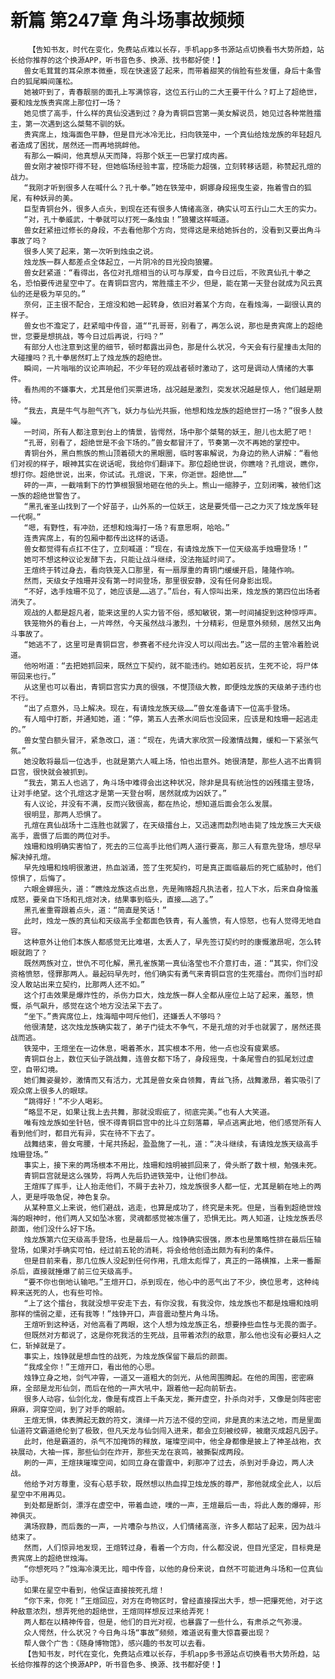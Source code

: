 # 新篇 第247章 角斗场事故频频
        【告知书友，时代在变化，免费站点难以长存，手机app多书源站点切换看书大势所趋，站长给你推荐的这个换源APP，听书音色多、换源、找书都好使！】
       兽女毛茸茸的耳朵原本微垂，现在快速竖了起来，而带着甜笑的俏脸有些发僵，身后十条雪白的狐尾瞬间蓬松。
       她被吓到了，青春靓丽的面孔上写满惊容，这位五行山的二大王要干什么？盯上了超绝世，要和烛龙族贵宾席上那位打一场？
       她见惯了高手，什么样的真仙没遇到过？身为青铜巨宫第一美女解说员，她见过各种常胜擂主，第一次遇到这么桀骜不驯的妖。
       贵宾席上，烛海面色平静，但是目光冰冷无比，扫向铁笼中，一个真仙给烛龙族的年轻超凡者造成了困扰，居然还一而再地挑衅他。
       有那么一瞬间，他真想从天而降，将那个妖王一巴掌打成肉酱。
       兽女刚才被惊吓得不轻，但她临场经验丰富，控场能力超强，立刻转移话题，称赞起孔煊的战力。
       “我刚才听到很多人在喊什么？孔十拳。”她在铁笼中，婀娜身段摇曳生姿，拖着雪白的狐尾，有种妖异的美。
       巨型青铜台外，很多人点头，到现在还有很多人情绪高涨，确实认可五行山二大王的实力。
       “对，孔十拳威武，十拳就可以打死一条烛虫！”狼獾这样喊道。
       兽女赶紧扭过修长的身段，不去看他那个方向，觉得这是来给她拆台的，没看到又要出角斗事故了吗？
       很多人笑了起来，第一次听到烛虫之说。
       烛龙族一群人都差点全体起立，一片阴冷的目光投向狼獾。
       兽女赶紧道：“看得出，各位对孔煊相当的认可与厚爱，自今日过后，不败真仙孔十拳之名，恐怕要传进星空中了。在青铜巨宫内，常胜擂主不少，但是，能在第一天登台就成为风云真仙的还是极为罕见的。”
       奈何，正主很不配合，王煊没和她一起转身，依旧对着某个方向，在看烛海，一副很认真的样子。
       兽女也不澹定了，赶紧暗中传音，道““孔哥哥，别看了，再怎么说，那也是贵宾席上的超绝世，您要是想挑战，等今日过后再说，行吗？”
       有部分人也注意到这里的细节，顿时都露出异色，那是什么状况，今天会有行星撞击太阳的大碰撞吗？孔十拳居然盯上了烛龙族的超绝世。
       瞬间，一片嗡嗡的议论声响起，不少年轻的观战者顿时激动了，这可是调动人情绪的大事件。
       看热闹的不嫌事大，尤其是他们买票进场，战况越是激烈，突发状况越是惊人，他们越是期待。
       “我去，真是牛气与胆气齐飞，妖力与仙光共振，他想和烛龙族的超绝世打一场？”很多人鼓噪。
       一时间，所有人都注意到台上的情景，皆愕然，场中那个桀骜的妖王，胆儿也太肥了吧！
       “孔哥，别看了，超绝世是不会下场的。”兽女都冒汗了，节奏第一次不再她的掌控中。
       青铜台外，黑白熊族的熊山顶着硕大的黑眼圈，临时客串解说，为身边的熟人讲解：“看他们对视的样子，眼神其实在说话呢，我给你们翻译下。那位超绝世说，你瞧啥？孔煊说，瞧你，想打你。超绝世说，出来，你试试。孔煊说，下来，你逝世。超绝世……”
       砰的一声，一截啃剩下的竹笋根狠狠地砸在他的头上。熊山一缩脖子，立刻闭嘴，被他们这一族的超绝世警告了。
       “黑孔雀圣山找到了一个好苗子，山外系的一位妖王，这是要凭借一己之力灭了烛龙族年轻一代啊。”
       “嗯，有野性，有冲劲，还想和烛海打一场？有意思啊，哈哈。”
       连贵宾席上，有的包厢中都传出这样的话语。
       兽女都觉得有点扛不住了，立刻喊道：“现在，有请烛龙族下一位天级高手烛珊登场！”
       她可不想这种议论发酵下去，只能让战斗继续，没法拖延时间了。
       王煊终于转过身去，看向铁笼入口那里，有一扇厚重的青铜门缓缓开启，隆隆作响。
       然而，天级女子烛珊并没有第一时间登场，那里很安静，没有任何身影出现。
       “不好，选手烛珊不见了，她应该是……逃了。”后台，有人惊叫出来，烛龙族的第四位出场者消失了。
       观战的人都是超凡者，能来这里的人实力皆不俗，感知敏锐，第一时间捕捉到这种惊呼声。
       铁笼物外的看台上，一片哗然，今天虽然战斗激烈，十分精彩，但是意外频频，居然又出角斗事故了。
       “她逃不了，这里可是青铜巨宫，参赛者不经允许没人可以闯出去。”这一层的主管冷着脸说道。
       他吩咐道：“去把她抓回来，既然立下契约，就不能违约。她如若反抗，生死不论，将尸体带回来也行。”
       从这里也可以看出，青铜巨宫实力真的很强，不憷顶级大教，即便烛龙族的天级弟子违约也不行。
       “出了点意外，马上解决。现在，有请烛龙族天级……”兽女准备请下一位高手登场。
       有人暗中打断，并通知她，道：“停，第五人去茶水间后也没回来，应该是和烛珊一起逃走的。”
       兽女莹白额头冒汗，紧急改口，道：“现在，先请大家欣赏一段激情战舞，缓和一下紧张气氛。”
       她没敢将最后一位选手，也就是第六人喊上场，怕也出意外。她很清楚，那些人逃不出青铜巨宫，很快就会被抓到。
       “我去，第五人也逃了，角斗场中难得会出这种状况，除非是具有统治性的凶残擂主登场，让对手绝望。这个孔煊这才是第一天登台啊，居然就成为凶妖了。”
       有人议论，并没有不满，反而兴致很高，都在热论，想知道后面会怎么发展。
       很明显，那两人恐惧了。
       孔煊在真仙战场十二连胜也就罢了，在天级擂台上，又迅速而勐烈地击毙了烛龙族三大天级高手，震慑了后面的两位对手。
       烛珊和烛明确实害怕了，死去的三位高手比他们两人道行要高，那三人有意先登场，想尽早解决掉孔煊。
       早先烛珊和烛明很激进，热血汹涌，签了生死契约，可是真正面临最后的死亡威胁时，他们惊惧了，后悔了。
       六眼金蝉摇头，道：“瞧烛龙族这点出息，先是贿赂超凡执法者，拉人下水，后来自身恼羞成怒，要亲自下场和孔煊对决，结果事到临头，直接……逃了。”
       黑孔雀重霄跟着点头，道：“简直是笑话！”
       此时，烛龙一族的真仙和天级高手全都面色铁青，有人羞愤，有人惊怒，也有人觉得无地自容。
       这种意外让他们本族人都感觉无比难堪，太丢人了，早先签订契约时的康慨激昂呢，怎么转眼就跑了？
       既然两族对立，世仇不可化解，黑孔雀族第一真仙洛莹也不介意打击，道：“其实，你们没资格愤怒，怪罪那两人。最起码早先时，他们确实有勇气来青铜巨宫的生死擂台。而你们当时却没人敢站出来立契约，比那两人还不如。”
       这个打击效果是爆炸性的，杀伤力巨大，烛龙族一群人全都从座位上站了起来，羞怒，愤慨，杀气飙升，感觉在这个地方没法呆下去了。
       “坐下。”贵宾席位上，烛海暗中呵斥他们，还嫌丢人不够吗？
       他很清楚，这次烛龙族确实栽了，弟子门徒太不争气，不是孔煊的对手也就罢了，居然还畏战而逃。
       铁笼中，王煊坐在一边休息，喝着茶水，其实根本不用，他一点也没有疲累感。
       青铜巨台上，数位天仙子跳战舞，连兽女都下场了，身段摇曳，十条尾雪白的狐尾划过虚空，自带幻境。
       她们舞姿曼妙，激情而又有活力，尤其是兽女亲自领舞，青丝飞扬，战舞激昂，着实吸引了观众席上很多人的眼球。
       “跳得好！”不少人喝彩。
       “略显不足，如果让我上去共舞，那就没瑕疵了，彻底完美。”也有人大笑道。
       唯有烛龙族如坐针毡，恨不得青铜巨宫中的比斗立刻落幕，早点逃离此地，他们感觉所有人看到他们时，都目光有异，实在待不下去了。
       战舞结束，兽女弯腰，十尾共扬起，盈盈施了一礼，道：“决斗继续，有请烛龙族天级高手烛珊登场。”
       事实上，接下来的两场根本不用比，烛珊和烛明被抓回来了，骨头断了数十根，勉强未死。
       青铜巨宫就是这么强势，将两人先后扔进铁笼中，让他们参战。
       王煊挥了挥手，让人抬走他们，不屑于去补刀，烛龙族很多人都一怔，尤其是躺在地上的两人，更是呼吸急促，神色复杂。
       从某种意义上来说，他们避战，逃走，也算是成功了，终究是未死。但是，当看到超绝世烛海的眼神时，他们两人又如坠冰窖，灵魂都感觉被冻僵了，恐惧无比。两人知道，让烛龙族丢尽颜面，他们没什么好下场。
       烛龙族第六位天级高手登场，也是最后一人。烛铮确实很强，原本也是策略性排在最后压轴登场，如果对手确实可怕，经过前五轮的消耗，将会给他创造出颇为有利的条件。
       但是目前来看，那几位族人没起到任何作用，孔煊太彪悍了，真正的一路横推，上来一番厮杀后，直接就捶爆了前三位天级高手。
       “要不你也倒地认输吧。”王煊开口，杀到现在，他心中的恶气出了不少，换位思考，这种纯粹来送死的人，也有些可怜。
       “上了这个擂台，我就没想平安走下去，有你没我，有我没你，烛龙族也不都是烛珊和烛明那样的懦弱之辈，还有我等！”烛铮开口，声音震动整片角斗场。
       王煊听到这种话，对他高看了两眼，这个人想为烛龙族正名，想要挣些血性与无畏的面子。
       但既然对方都说了，这是你死我活的生死战，且带着浓烈的敌意，那么他也没有必要妇人之仁，斩掉就是了。
       事实上，烛铮就是想血性的战死，为烛龙族保留下最后的颜面。
       “我成全你！”王煊开口，看出他的心思。
       烛铮立身之地，剑气冲霄，一道又一道粗大的剑光，从他周围腾起。在他的周围，密密麻麻，全部是龙形仙剑，而后在他的一声大吼中，跟着他一起向前斩去。
       很多人动容，仙剑化龙，像是有成百上千条天龙，撕开虚空，扑杀向对手，又像是剑阵密密麻麻，洞穿空间，到了对手的眼前。
       王煊无惧，体表腾起无数的符文，演绎一片万法不侵的空间，非是真的末法之地，而是里面仙道符文霸道绝伦到了极致，但凡天龙与仙剑闯入进来，都会立刻被绞碎，被磨灭成超凡因子。
       此时，他是霸道的，杀气不加掩饰的释放，璀璨空间中，他全身都像是披上了神圣战袍，衣袂展动，大袖一挥，那些仙剑在炸开，那些天龙在哀鸣，被撕裂成两段。
       刷的一声，王煊挟璀璨空间，如同立身在雷霆中，刹那冲了过去，杀到对手身边，两人决战。
       他给予对方尊重，没有心慈手软，既然想以热血捍卫烛龙族的尊严，那他就成全此人，以后星空中不用再见。
       到处都是断剑，漂浮在虚空中，带着血迹，噗的一声，王煊最后一击，将此人轰的爆碎，形神俱灭。
       满场寂静，而后轰的一声，一片嘈杂与热议，人们情绪高涨，许多人都站了起来，因为战斗结束了。
       然而，人们惊异地发现，王煊转过身，看着一个方向，什么都没说，但目光坚定，目标竟是贵宾席上的超绝世烛海。
       “你想死吗？”烛海冷漠无比，暗中传音，以他的身份来说，自然不可能进角斗场和一位真仙动手。
       如果在星空中看到，他保证直接按死孔煊！
       “你下来，你死！”王煊回应，对方在奇物区时，曾经直接探出大手，想一把攥死他，对于这种敌意浓烈，想弄死他的超绝世，王煊同样想反过来给弄死！
       两人都在以精神传音，但是，他们的目光对视，也暴露了一些什么，有肃杀之气弥漫。
       众人愕然，什么状况？今日角斗场“事故”频频，难道说有重大惊喜要出现？
       帮人做个广告：《随身博物馆》，感兴趣的书友可以去看。
       【告知书友，时代在变化，免费站点难以长存，手机app多书源站点切换看书大势所趋，站长给你推荐的这个换源APP，听书音色多、换源、找书都好使！】